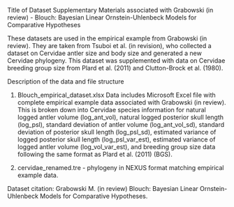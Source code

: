 Title of Dataset
Supplementary Materials associated with Grabowski (in review) - Blouch: Bayesian Linear Ornstein-Uhlenbeck Models for Comparative Hypotheses

These datasets are used in the empirical example from Grabowski (in review). They are taken from Tsuboi et al. (in revision), who collected a dataset on Cervidae antler size and body size and generated a new Cervidae phylogeny. This dataset was supplemented with data on Cervidae breeding group size from Plard et al. (2011) and Clutton-Brock et al. (1980).

Description of the data and file structure
1. Blouch_empirical_dataset.xlsx Data includes Microsoft Excel file with complete empirical example data associated with Grabowski (in review). This is broken down into Cervidae species information for natural logged antler volume (log_ant_vol), natural logged posterior skull length (log_psl), standard deviation of antler volume (log_ant_vol_sd), standard deviation of posterior skull length (log_psl_sd), estimated variance of logged posterior skull length (log_psl_var_est), estimated variance of logged antler volume (log_vol_var_est), and breeding group size data following the same format as Plard et al. (2011) (BGS).

2. cervidae_renamed.tre - phylogeny in NEXUS format matching empirical example data.

Dataset citation:
Grabowski M. (in review) Blouch: Bayesian Linear Ornstein-Uhlenbeck Models for Comparative Hypotheses.